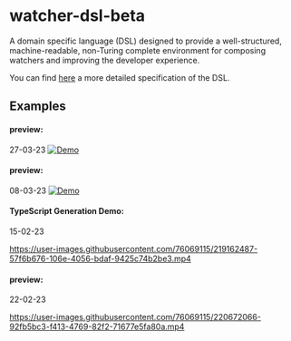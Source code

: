 # watcher-dsl-beta

A domain specific language (DSL) designed to provide a well-structured, machine-readable, non-Turing complete environment for composing watchers and improving the developer experience.

You can find [here](https://docs.google.com/document/d/1gDyuC78L_BdqCin9_N_iAUvyHVA-v0WEXEdTiFYO6q4) a more detailed specification of the DSL.

## Examples


#### preview:
 27-03-23 
 [![Demo](https://i.imgur.com/pqrbpWp.png)](https://vimeo.com/810525901) 

#### preview:
 08-03-23 
 [![Demo](https://i.imgur.com/MK6Xkk7.png)](https://vimeo.com/805929364) 

 


#### TypeScript Generation Demo:
 15-02-23 
 
 https://user-images.githubusercontent.com/76069115/219162487-57f6b676-106e-4056-bdaf-9425c74b2be3.mp4

#### preview:
 22-02-23 
 

https://user-images.githubusercontent.com/76069115/220672066-92fb5bc3-f413-4769-82f2-71677e5fa80a.mp4


